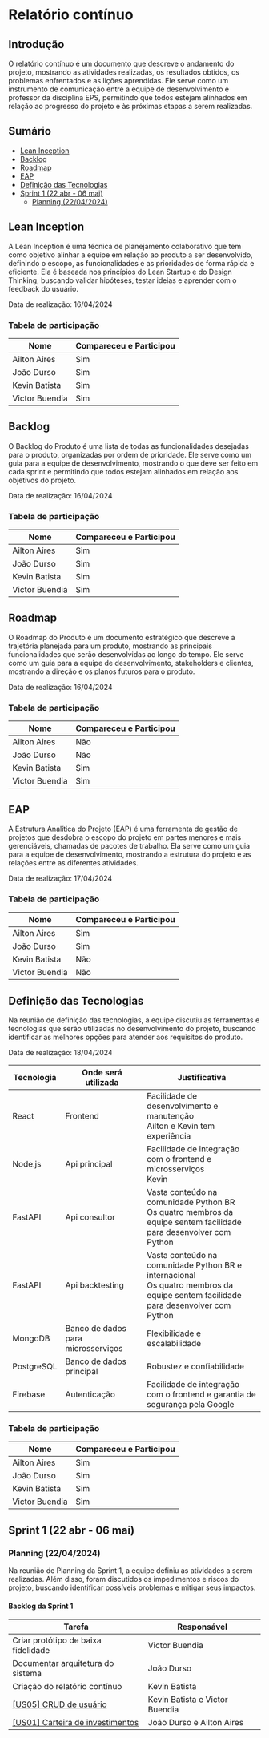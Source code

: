 # Relatório contínuo

## Introdução

O relatório contínuo é um documento que descreve o andamento do projeto, mostrando as atividades realizadas, os resultados obtidos, os problemas enfrentados e as lições aprendidas. Ele serve como um instrumento de comunicação entre a equipe de desenvolvimento e professor da disciplina EPS, permitindo que todos estejam alinhados em relação ao progresso do projeto e às próximas etapas a serem realizadas.

## Sumário

- [Lean Inception](#lean-inception) 
- [Backlog](#backlog)
- [Roadmap](#roadmap)
- [EAP](#eap)
- [Definição das Tecnologias](#definição-das-tecnologias)
- [Sprint 1 (22 abr - 06 mai)](#sprint-1-22-abr---06-mai)
    - [Planning (22/04/2024)](#planning-22042024)

## Lean Inception

A Lean Inception é uma técnica de planejamento colaborativo que tem como objetivo alinhar a equipe em relação ao produto a ser desenvolvido, definindo o escopo, as funcionalidades e as prioridades de forma rápida e eficiente. Ela é baseada nos princípios do Lean Startup e do Design Thinking, buscando validar hipóteses, testar ideias e aprender com o feedback do usuário.

Data de realização: 16/04/2024

### Tabela de participação

| Nome | Compareceu e Participou |
| ---- | -------- |
| Ailton Aires | Sim  |
| João Durso | Sim  |
| Kevin Batista | Sim  |
| Victor Buendia | Sim  |


## Backlog

O Backlog do Produto é uma lista de todas as funcionalidades desejadas para o produto, organizadas por ordem de prioridade. Ele serve como um guia para a equipe de desenvolvimento, mostrando o que deve ser feito em cada sprint e permitindo que todos estejam alinhados em relação aos objetivos do projeto.

Data de realização: 16/04/2024


### Tabela de participação

| Nome | Compareceu e Participou |
| ---- | -------- |
| Ailton Aires | Sim  |
| João Durso | Sim  |
| Kevin Batista | Sim  |
| Victor Buendia | Sim  |

## Roadmap

O Roadmap do Produto é um documento estratégico que descreve a trajetória planejada para um produto, mostrando as principais funcionalidades que serão desenvolvidas ao longo do tempo. Ele serve como um guia para a equipe de desenvolvimento, stakeholders e clientes, mostrando a direção e os planos futuros para o produto.

Data de realização: 16/04/2024

### Tabela de participação

| Nome | Compareceu e Participou |
| ---- | -------- |
| Ailton Aires | Não  |
| João Durso | Não  |
| Kevin Batista | Sim  |
| Victor Buendia | Sim  |

## EAP

A Estrutura Analítica do Projeto (EAP) é uma ferramenta de gestão de projetos que desdobra o escopo do projeto em partes menores e mais gerenciáveis, chamadas de pacotes de trabalho. Ela serve como um guia para a equipe de desenvolvimento, mostrando a estrutura do projeto e as relações entre as diferentes atividades.

Data de realização: 17/04/2024

### Tabela de participação

| Nome | Compareceu e Participou |
| ---- | -------- |
| Ailton Aires | Sim  |
| João Durso | Sim  |
| Kevin Batista | Não  |
| Victor Buendia | Não  |

## Definição das Tecnologias

Na reunião de definição das tecnologias, a equipe discutiu as ferramentas e tecnologias que serão utilizadas no desenvolvimento do projeto, buscando identificar as melhores opções para atender aos requisitos do produto.

Data de realização: 18/04/2024

| Tecnologia | Onde será utilizada | Justificativa |
| ---------- | ------------------- | ------------- |
| React | Frontend | Facilidade de desenvolvimento e manutenção <br /> Ailton e Kevin tem experiência |
| Node.js | Api principal | Facilidade de integração com o frontend e microsserviços <br /> Kevin  |
| FastAPI | Api consultor | Vasta conteúdo na comunidade Python BR <br /> Os quatro membros da equipe sentem facilidade para desenvolver com Python |
| FastAPI | Api backtesting | Vasta conteúdo na comunidade Python BR e internacional <br /> Os quatro membros da equipe sentem facilidade para desenvolver com Python |
| MongoDB | Banco de dados para microsserviços  | Flexibilidade e escalabilidade |
| PostgreSQL | Banco de dados principal | Robustez e confiabilidade |
| Firebase | Autenticação | Facilidade de integração com o frontend e garantia de segurança pela Google |


### Tabela de participação

| Nome | Compareceu e Participou |
| ---- | -------- |
| Ailton Aires | Sim  |
| João Durso | Sim  |
| Kevin Batista | Sim  |
| Victor Buendia | Sim  |

## Sprint 1 (22 abr - 06 mai)

### Planning (22/04/2024)

Na reunião de Planning da Sprint 1, a equipe definiu as atividades a serem realizadas. Além disso, foram discutidos os impedimentos e riscos do projeto, buscando identificar possíveis problemas e mitigar seus impactos. 

#### Backlog da Sprint 1

| Tarefa | Responsável |
| ------ | ----------- |
| Criar protótipo de baixa fidelidade | Victor Buendia |
| Documentar arquitetura do sistema | João Durso |
| Criação do relatório contínuo | Kevin Batista |
| [[US05] CRUD de usuário](https://github.com/EPS-2024-1-CryptoBot/docs/issues/16) | Kevin Batista e Victor Buendia |
| [[US01] Carteira de investimentos](https://github.com/orgs/EPS-2024-1-CryptoBot/projects/1/views/3?pane=issue&itemId=59996396) | João Durso e Ailton Aires |




